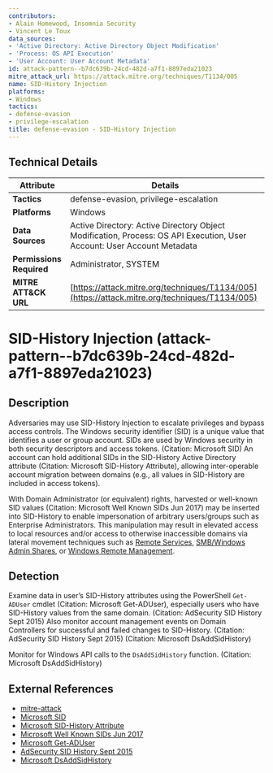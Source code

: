 ```yaml
---
contributors:
- Alain Homewood, Insomnia Security
- Vincent Le Toux
data_sources:
- 'Active Directory: Active Directory Object Modification'
- 'Process: OS API Execution'
- 'User Account: User Account Metadata'
id: attack-pattern--b7dc639b-24cd-482d-a7f1-8897eda21023
mitre_attack_url: https://attack.mitre.org/techniques/T1134/005
name: SID-History Injection
platforms:
- Windows
tactics:
- defense-evasion
- privilege-escalation
title: defense-evasion - SID-History Injection
---
```


## Technical Details

| Attribute | Details |
|-----------|----------|
| **Tactics** | defense-evasion, privilege-escalation |
| **Platforms** | Windows |
| **Data Sources** | Active Directory: Active Directory Object Modification, Process: OS API Execution, User Account: User Account Metadata |
| **Permissions Required** | Administrator, SYSTEM |
| **MITRE ATT&CK URL** | [https://attack.mitre.org/techniques/T1134/005](https://attack.mitre.org/techniques/T1134/005) |

# SID-History Injection (attack-pattern--b7dc639b-24cd-482d-a7f1-8897eda21023)

## Description
Adversaries may use SID-History Injection to escalate privileges and bypass access controls. The Windows security identifier (SID) is a unique value that identifies a user or group account. SIDs are used by Windows security in both security descriptors and access tokens. (Citation: Microsoft SID) An account can hold additional SIDs in the SID-History Active Directory attribute (Citation: Microsoft SID-History Attribute), allowing inter-operable account migration between domains (e.g., all values in SID-History are included in access tokens).

With Domain Administrator (or equivalent) rights, harvested or well-known SID values (Citation: Microsoft Well Known SIDs Jun 2017) may be inserted into SID-History to enable impersonation of arbitrary users/groups such as Enterprise Administrators. This manipulation may result in elevated access to local resources and/or access to otherwise inaccessible domains via lateral movement techniques such as [Remote Services](https://attack.mitre.org/techniques/T1021), [SMB/Windows Admin Shares](https://attack.mitre.org/techniques/T1021/002), or [Windows Remote Management](https://attack.mitre.org/techniques/T1021/006).

## Detection
Examine data in user’s SID-History attributes using the PowerShell <code>Get-ADUser</code> cmdlet (Citation: Microsoft Get-ADUser), especially users who have SID-History values from the same domain. (Citation: AdSecurity SID History Sept 2015) Also monitor account management events on Domain Controllers for successful and failed changes to SID-History. (Citation: AdSecurity SID History Sept 2015) (Citation: Microsoft DsAddSidHistory)

Monitor for Windows API calls to the <code>DsAddSidHistory</code> function. (Citation: Microsoft DsAddSidHistory)

## External References
- [mitre-attack](https://attack.mitre.org/techniques/T1134/005)
- [Microsoft SID](https://msdn.microsoft.com/library/windows/desktop/aa379571.aspx)
- [Microsoft SID-History Attribute](https://msdn.microsoft.com/library/ms679833.aspx)
- [Microsoft Well Known SIDs Jun 2017](https://support.microsoft.com/help/243330/well-known-security-identifiers-in-windows-operating-systems)
- [Microsoft Get-ADUser](https://technet.microsoft.com/library/ee617241.aspx)
- [AdSecurity SID History Sept 2015](https://adsecurity.org/?p=1772)
- [Microsoft DsAddSidHistory](https://msdn.microsoft.com/library/ms677982.aspx)
